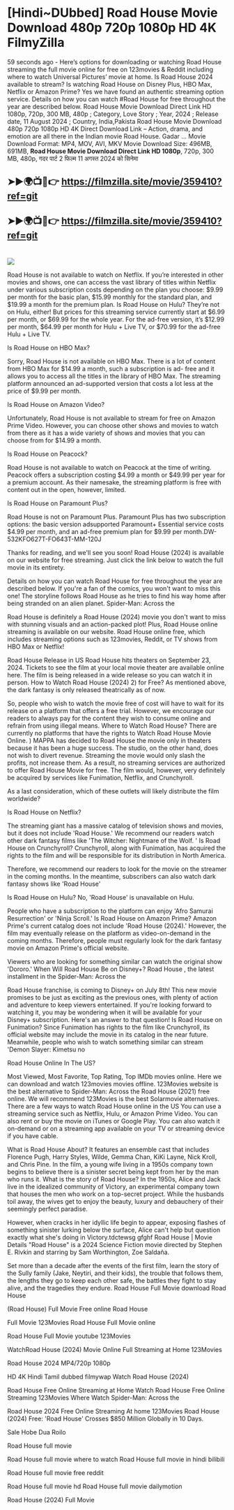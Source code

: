 # [Hindi~DUbbed] Road House Movie Download 480p 720p 1080p HD 4K FilmyZilla


59 seconds ago - Here’s options for downloading or watching Road House streaming the full movie online for free on 123movies & Reddit including where to watch Universal Pictures’ movie at home. Is Road House 2024 available to stream? Is watching Road House on Disney Plus, HBO Max, Netflix or Amazon Prime? Yes we have found an authentic streaming option service. Details on how you can watch #Road House for free throughout the year are described below. Road House Movie Download Direct Link HD 1080p, 720p, 300 MB, 480p ; Category, Love Story ; Year, 2024 ; Release date, 11 August 2024 ; Country, India,Pakista Road House Movie Download 480p 720p 1080p HD 4K Direct Download Link – Action, drama, and emotion are all there in the Indian movie Road House. Gadar ...
Movie Download Format: MP4, MOV, AVI, MKV
Movie Download Size: 496MB, 691MB, **Road House Movie Download Direct Link HD 1080p**, 720p, 300 MB, 480p, गदर पार्ट 2 फिल्म 11 अगस्त 2024 को सिनेमा

## ➤►🌍📺📱👉   https://filmzilla.site/movie/359410?ref=git

## ➤►🌍📺📱👉   https://filmzilla.site/movie/359410?ref=git

#

<img src="https://image.tmdb.org/t/p/w780//oe7mWkvYhK4PLRNAVSvonzyUXNy.jpg" />

Road House is not available to watch on Netflix. If you’re interested in other movies and shows, one can access the vast library of titles within Netflix under various subscription costs depending on the plan you choose: $9.99 per month for the basic plan, $15.99 monthly for the standard plan, and $19.99 a month for the premium plan. Is Road House on Hulu? They’re not on Hulu, either! But prices for this streaming service currently start at $6.99 per month, or $69.99 for the whole year. For the ad-free version, it’s $12.99 per month, $64.99 per month for Hulu + Live TV, or $70.99 for the ad-free Hulu + Live TV.

Is Road House on HBO Max?

Sorry, Road House is not available on HBO Max. There is a lot of content from HBO Max for $14.99 a month, such a subscription is ad- free and it allows you to access all the titles in the library of HBO Max. The streaming platform announced an ad-supported version that costs a lot less at the price of $9.99 per month.

Is Road House on Amazon Video?

Unfortunately, Road House is not available to stream for free on Amazon Prime Video. However, you can choose other shows and movies to watch from there as it has a wide variety of shows and movies that you can choose from for $14.99 a month.

Is Road House on Peacock?

Road House is not available to watch on Peacock at the time of writing. Peacock offers a subscription costing $4.99 a month or $49.99 per year for a premium account. As their namesake, the streaming platform is free with content out in the open, however, limited.

Is Road House on Paramount Plus?

Road House is not on Paramount Plus. Paramount Plus has two subscription options: the basic version adsupported Paramount+ Essential service costs $4.99 per month, and an ad-free premium plan for $9.99 per month.DW-532KFO627T-FO643T-MM-120J

Thanks for reading, and we'll see you soon! Road House (2024) is available on our website for free streaming. Just click the link below to watch the full movie in its entirety.

Details on how you can watch Road House for free throughout the year are described below. If you're a fan of the comics, you won't want to miss this one! The storyline follows Road House as he tries to find his way home after being stranded on an alien planet. Spider-Man: Across the

Road House is definitely a Road House (2024) movie you don't want to miss with stunning visuals and an action-packed plot! Plus, Road House online streaming is available on our website. Road House online free, which includes streaming options such as 123movies, Reddit, or TV shows from HBO Max or Netflix!

Road House Release in US Road House hits theaters on September 23, 2024. Tickets to see the film at your local movie theater are available online here. The film is being released in a wide release so you can watch it in person. How to Watch Road House (2024) 2) for Free? As mentioned above, the dark fantasy is only released theatrically as of now.

So, people who wish to watch the movie free of cost will have to wait for its release on a platform that offers a free trial. However, we encourage our readers to always pay for the content they wish to consume online and refrain from using illegal means. Where to Watch Road House? There are currently no platforms that have the rights to Watch Road House Movie Online. ) MAPPA has decided to Road House the movie only in theaters because it has been a huge success. The studio, on the other hand, does not wish to divert revenue. Streaming the movie would only slash the profits, not increase them. As a result, no streaming services are authorized to offer Road House Movie for free. The film would, however, very definitely be acquired by services like Funimation, Netflix, and Crunchyroll.

As a last consideration, which of these outlets will likely distribute the film worldwide?

Is Road House on Netflix?

The streaming giant has a massive catalog of television shows and movies, but it does not include 'Road House.' We recommend our readers watch other dark fantasy films like 'The Witcher: Nightmare of the Wolf. ' Is Road House on Crunchyroll? Crunchyroll, along with Funimation, has acquired the rights to the film and will be responsible for its distribution in North America.

Therefore, we recommend our readers to look for the movie on the streamer in the coming months. In the meantime, subscribers can also watch dark fantasy shows like 'Road House'

Is Road House on Hulu? No, 'Road House' is unavailable on Hulu.

People who have a subscription to the platform can enjoy 'Afro Samurai Resurrection' or 'Ninja Scroll.' Is Road House on Amazon Prime? Amazon Prime's current catalog does not include 'Road House (2024).' However, the film may eventually release on the platform as video-on-demand in the coming months. Therefore, people must regularly look for the dark fantasy movie on Amazon Prime's official website.

Viewers who are looking for something similar can watch the original show 'Dororo.' When Will Road House Be on Disney+? Road House , the latest installment in the Spider-Man: Across the

Road House franchise, is coming to Disney+ on July 8th! This new movie promises to be just as exciting as the previous ones, with plenty of action and adventure to keep viewers entertained. If you're looking forward to watching it, you may be wondering when it will be available for your Disney+ subscription. Here's an answer to that question! Is Road House on Funimation? Since Funimation has rights to the film like Crunchyroll, its official website may include the movie in its catalog in the near future. Meanwhile, people who wish to watch something similar can stream 'Demon Slayer: Kimetsu no

Road House Online In The US?

Most Viewed, Most Favorite, Top Rating, Top IMDb movies online. Here we can download and watch 123movies movies offline. 123Movies website is the best alternative to Spider-Man: Across the Road House (2021) free online. We will recommend 123Movies is the best Solarmovie alternatives. There are a few ways to watch Road House online in the US You can use a streaming service such as Netflix, Hulu, or Amazon Prime Video. You can also rent or buy the movie on iTunes or Google Play. You can also watch it on-demand or on a streaming app available on your TV or streaming device if you have cable.

What is Road House About? It features an ensemble cast that includes Florence Pugh, Harry Styles, Wilde, Gemma Chan, KiKi Layne, Nick Kroll, and Chris Pine. In the film, a young wife living in a 1950s company town begins to believe there is a sinister secret being kept from her by the man who runs it. What is the story of Road House? In the 1950s, Alice and Jack live in the idealized community of Victory, an experimental company town that houses the men who work on a top-secret project. While the husbands toil away, the wives get to enjoy the beauty, luxury and debauchery of their seemingly perfect paradise.

However, when cracks in her idyllic life begin to appear, exposing flashes of something sinister lurking below the surface, Alice can't help but question exactly what she's doing in Victory.tdctewsg gfghf Road House | Movie Details "Road House" is a 2024 Science Fiction movie directed by Stephen E. Rivkin and starring by Sam Worthington, Zoe Saldaña.

Set more than a decade after the events of the first film, learn the story of the Sully family (Jake, Neytiri, and their kids), the trouble that follows them, the lengths they go to keep each other safe, the battles they fight to stay alive, and the tragedies they endure. Road House Full Movie download Road House

(Road House) Full Movie Free online Road House

Full Movie 123Movies Road House Full Movie online

Road House Full Movie youtube 123Movies

WatchRoad House (2024) Movie Online Full Streaming at Home 123Movies

Road House 2024 MP4/720p 1080p

HD 4K Hindi Tamil dubbed filmywap Watch Road House (2024)

Road House Free Online Streaming at Home Watch Road House Free Online Streaming 123Movies Where Watch Spider-Man: Across the

Road House 2024 Free Online Streaming At home 123Movies Road House (2024) Free: 'Road House' Crosses $850 Million Globally in 10 Days.

Sale Hobe Dua Roilo

Road House full movie

Road House full movie where to watch Road House full movie in hindi bilibili

Road House full movie free reddit

Road House full movie hd Road House full movie dailymotion

Road House (2024) Full Movie